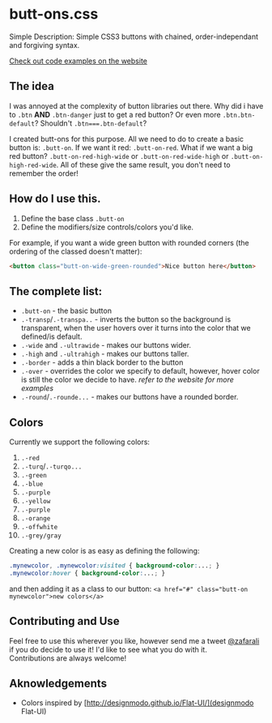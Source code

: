 butt-ons.css
========
Simple Description: Simple CSS3 buttons with chained, order-independant and forgiving syntax.  

[Check out code examples on the website](http://zafarali.github.io/butt-ons)

## The idea
I was annoyed at the complexity of button libraries out there. Why did i have to `.btn` **AND** `.btn-danger` just to get a red button? Or even more `.btn.btn-default`? Shouldn't `.btn===.btn-default`?  

I created butt-ons for this purpose. All we need to do to create a basic button is: `.butt-on`. If we want it red: `.butt-on-red`. What if we want a big red button? `.butt-on-red-high-wide` or `.butt-on-red-wide-high` or `.butt-on-high-red-wide`. All of these give the same result, you don't need to remember the order!  

## How do I use this.

1. Define the base class `.butt-on`  
2. Define the modifiers/size controls/colors you'd like.  

For example, if you want a wide green button with rounded corners (the ordering of the classed doesn't matter):
```html
<button class="butt-on-wide-green-rounded">Nice button here</button>
```

## The complete list:
- `.butt-on` - the basic button  
- `.-transp`/`.-transpa..` - inverts the button so the background is transparent, when the user hovers over it turns into the color that we defined/is default.  
- `.-wide` and `.-ultrawide` - makes our buttons wider.  
- `.-high` and `.-ultrahigh` - makes our buttons taller.  
- `.-border` - adds a thin black border to the button  
- `.-over` - overrides the color we specify to default, however, hover color is still the color we decide to have. *refer to the website for more examples*  
- `.-round`/`.-rounde...` - makes our buttons have a rounded border.  

## Colors
Currently we support the following colors:  
1. `.-red`  
2. `.-turq`/`.-turqo...`  
3. `.-green`  
4. `.-blue`  
5. `.-purple`  
6. `.-yellow`  
7. `.-purple`  
8. `.-orange`  
9. `.-offwhite`  
10. `.-grey/gray`  

Creating a new color is as easy as defining the following:
```css
.mynewcolor, .mynewcolor:visited { background-color:...; }
.mynewcolor:hover { background-color:...; }
```
and then adding it as a class to our button:
`<a href="#" class="butt-on mynewcolor">new colors</a>`

## Contributing and Use
Feel free to use this wherever you like, however send me a tweet [@zafarali](http://twitter.com/zafarali) if you do decide to use it! I'd like to see what you do with it.  
Contributions are always welcome!

## Aknowledgements
- Colors inspired by [http://designmodo.github.io/Flat-UI/](designmodo Flat-UI)
